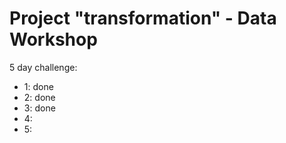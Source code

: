 # Project "transformation" - Data Workshop

5 day challenge:
- 1: done
- 2: done
- 3: done
- 4:
- 5:
